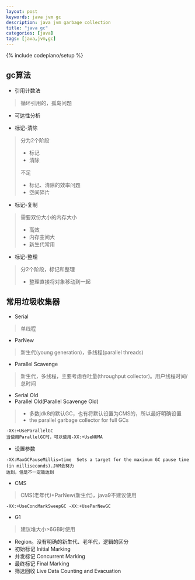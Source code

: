 ```yaml
---
layout: post
keywords: java jvm gc
description: java jvm garbage collection 
title: "java gc"
categories: [java]
tags: [java,jvm,gc]
---
```

{% include codepiano/setup %}

## gc算法

* 引用计数法
> 循环引用的，孤岛问题

* 可达性分析

* 标记-清除
> 分为2个阶段
> * 标记
> * 清除
> 
> 不足
> * 标记、清除的效率问题
> * 空间碎片

* 标记-复制
> 需要双份大小的内存大小
> * 高效
> * 内存空间大
> * 新生代常用

* 标记-整理
> 分2个阶段，标记和整理
> * 整理直接将对象移动到一起

## 常用垃圾收集器
* Serial
> 单线程

* ParNew
> 新生代(young generation)，多线程(parallel threads)

* Parallel Scavenge
> 新生代，多线程，主要考虑吞吐量(throughput collector)。用户线程时间/总时间

* Serial Old
* Parallel Old(Parallel Scavenge Old) 
> * 多数jdk8的默认GC，也有将默认设置为CMS的，所以最好明确设置
> * the parallel garbage collector for full GCs

```
-XX:+UseParallelGC 
当使用ParallelGC时，可以使用-XX:+UseNUMA
```

* 设置参数
```
-XX:MaxGCPauseMillis=time  Sets a target for the maximum GC pause time (in milliseconds).JVM会努力
达到，但是不一定能达到
```

* CMS
>  CMS(老年代)+ParNew(新生代)，java9不建议使用

```
-XX:+UseConcMarkSweepGC -XX:+UseParNewGC
```

* G1
> 建议堆大小>6GB时使用

* Region。没有明确的新生代、老年代，逻辑的区分
* 初始标记 Initial Marking
* 并发标记 Concurrent Marking
* 最终标记 Final Marking
* 筛选回收 Live Data Counting and Evacuation




